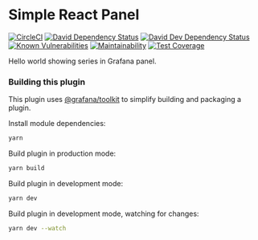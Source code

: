 # Simple React Panel
[![CircleCI](https://circleci.com/gh/grafana/simple-react-panel.svg?style=svg)](https://circleci.com/gh/grafana/simple-react-panel)
[![David Dependency Status](https://david-dm.org/grafana/simple-react-panel.svg)](https://david-dm.org/grafana/simple-react-panel)
[![David Dev Dependency Status](https://david-dm.org/grafana/simple-react-panel/dev-status.svg)](https://david-dm.org/grafana/simple-react-panel/?type=dev)
[![Known Vulnerabilities](https://snyk.io/test/github/grafana/simple-react-panel/badge.svg)](https://snyk.io/test/github/grafana/simple-react-panel)
[![Maintainability](https://api.codeclimate.com/v1/badges/1dee2585eb412f913cbb/maintainability)](https://codeclimate.com/github/grafana/simple-react-panel/maintainability)
[![Test Coverage](https://api.codeclimate.com/v1/badges/1dee2585eb412f913cbb/test_coverage)](https://codeclimate.com/github/grafana/simple-react-panel/test_coverage)

Hello world showing series in Grafana panel.

### Building this plugin

This plugin uses [@grafana/toolkit](https://www.npmjs.com/package/@grafana/toolkit) to simplify building and packaging a plugin.

Install module dependencies:

```BASH
yarn
```

Build plugin in production mode:

```BASH
yarn build
```

Build plugin in development mode:

```BASH
yarn dev
```

Build plugin in development mode, watching for changes:

```BASH
yarn dev --watch
```